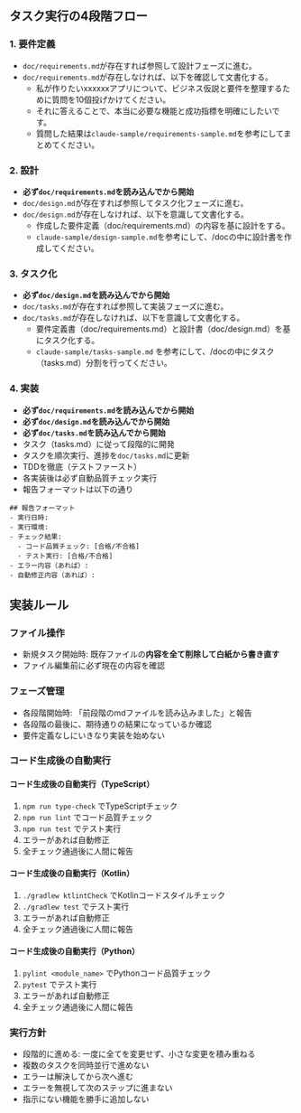 ## タスク実行の4段階フロー

### 1. 要件定義
- `doc/requirements.md`が存在すれば参照して設計フェーズに進む。
- `doc/requirements.md`が存在しなければ、以下を確認して文書化する。
  - 私が作りたいxxxxxxアプリについて、ビジネス仮説と要件を整理するために質問を10個投げかけてください。
  - それに答えることで、本当に必要な機能と成功指標を明確にしたいです。
  - 質問した結果は`claude-sample/requirements-sample.md`を参考にしてまとめてください。

### 2. 設計
- **必ず`doc/requirements.md`を読み込んでから開始**
- `doc/design.md`が存在すれば参照してタスク化フェーズに進む。
- `doc/design.md`が存在しなければ、以下を意識して文書化する。
  - 作成した要件定義（doc/requirements.md）の内容を基に設計をする。
  - `claude-sample/design-sample.md`を参考にして、/docの中に設計書を作成してください。

### 3. タスク化
- **必ず`doc/design.md`を読み込んでから開始**
- `doc/tasks.md`が存在すれば参照して実装フェーズに進む。
- `doc/tasks.md`が存在しなければ、以下を意識して文書化する。
  - 要件定義書（doc/requirements.md）と設計書（doc/design.md）を基にタスク化する。
  - `claude-sample/tasks-sample.md` を参考にして、/docの中にタスク（tasks.md）分割を行ってください。

### 4. 実装
- **必ず`doc/requirements.md`を読み込んでから開始**
- **必ず`doc/design.md`を読み込んでから開始**
- **必ず`doc/tasks.md`を読み込んでから開始**
- タスク（tasks.md）に従って段階的に開発
- タスクを順次実行、進捗を`doc/tasks.md`に更新 
- TDDを徹底（テストファースト） 
- 各実装後は必ず自動品質チェック実行
- 報告フォーマットは以下の通り
```
## 報告フォーマット
- 実行日時:
- 実行環境:
- チェック結果:
  - コード品質チェック: [合格/不合格]
  - テスト実行: [合格/不合格]
- エラー内容（あれば）:
- 自動修正内容（あれば）:
```

## 実装ルール
### ファイル操作
- 新規タスク開始時: 既存ファイルの**内容を全て削除して白紙から書き直す**
- ファイル編集前に必ず現在の内容を確認

### フェーズ管理
- 各段階開始時: 「前段階のmdファイルを読み込みました」と報告
- 各段階の最後に、期待通りの結果になっているか確認
- 要件定義なしにいきなり実装を始めない

### コード生成後の自動実行

#### コード生成後の自動実行（TypeScript）
1. `npm run type-check` でTypeScriptチェック
2. `npm run lint` でコード品質チェック
3. `npm run test` でテスト実行
4. エラーがあれば自動修正
5. 全チェック通過後に人間に報告

#### コード生成後の自動実行（Kotlin）
1. `./gradlew ktlintCheck` でKotlinコードスタイルチェック
2. `./gradlew test` でテスト実行
3. エラーがあれば自動修正
4. 全チェック通過後に人間に報告

#### コード生成後の自動実行（Python）
1. `pylint <module_name>` でPythonコード品質チェック
2. `pytest` でテスト実行
3. エラーがあれば自動修正
4. 全チェック通過後に人間に報告

### 実行方針
- 段階的に進める: 一度に全てを変更せず、小さな変更を積み重ねる
- 複数のタスクを同時並行で進めない
- エラーは解決してから次へ進む
- エラーを無視して次のステップに進まない
- 指示にない機能を勝手に追加しない